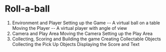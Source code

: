 # Roll-a-ball

1. Environment and Player
   Setting up the Game -- A virtual ball on a table
   Moving the Player -- A virtual player with angle of view 
2. Camera and Play Area
   Moving the Camera
   Setting up the Play Area
3. Collecting, Scoring and Building the game
   Creating Collectable Objects
   Collecting the Pick Up Objects
   Displaying the Score and Text